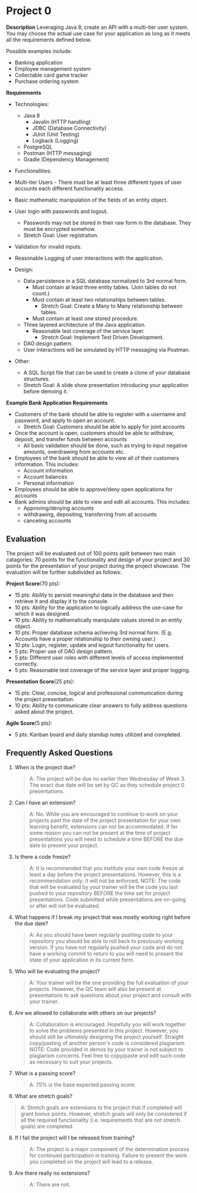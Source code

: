# Project 0

**Description**
Leveraging Java 8, create an API with a multi-tier user system. You may choose the actual use case for your application as long as it meets all the requirements defined below. 

Possible examples include:
* Banking application
* Employee management system
* Collectable card game tracker
* Purchase ordering system

**Requirements**
* Technologies:
  *	Java 8 
    * Javalin (HTTP handling)
    * JDBC (Database Connectivity)
    * JUnit (Unit Testing)
    * Logback (Logging)
  * PostgreSQL
  * Postman (HTTP messaging)
  * Gradle (Dependency Management)
*	Functionalities: 
  * Multi-tier Users - There must be at least three different types of user accounts each different functionality access. 
  * Basic mathematic manipulation of the fields of an entity object.
  * User login with passwords and logout.
    * Passwords may not be stored in their raw form in the database. They must be encrypted somehow. 
    * Stretch Goal: User registration. 
  * Validation for invalid inputs. 
  * Reasonable Logging of user interactions with the application. 

* Design:
  * Data persistence in a SQL database normalized to 3rd normal form. 
    * Must contain at least three entity tables. (Join tables do not count.) 
    * Must contain at least two relationships between tables. 
      * Stretch Goal: Create a Many to Many relationship between tables. 
    * Must contain at least one stored procedure. 
  * Three layered architecture of the Java application.
    * Reasonable test coverage of the service layer. 
      * Stretch Goal: Implement Test Driven Development.
  * DAO design pattern.
  * User interactions will be simulated by HTTP messaging via Postman. 
* Other:
  * A SQL Script file that can be used to create a clone of your database structures. 
  * Stretch Goal: A slide show presentation introducing your application before demoing it. 

**Example Bank Application Requirements**
*	Customers of the bank should be able to register with a username and password, and apply to open an account.
    * Stretch Goal: Customers should be able to apply for joint accounts
*	Once the account is open, customers should be able to withdraw, deposit, and transfer funds between accounts
    * All basic validation should be done, such as trying to input negative amounts, overdrawing from accounts etc.
*	Employees of the bank should be able to view all of their customers information. This includes:
    * Account information
    * Account balances
    * Personal information
*	Employees should be able to approve/deny open applications for accounts
*	Bank admins should be able to view and edit all accounts. This includes:
    * Approving/denying accounts
    * withdrawing, depositing, transferring from all accounts
    * canceling accounts


## Evaluation
The project will be evaluated out of 100 points split between two main catagories: 70 points for the functionality and design of your project and 30 points for the presentation of your project during the project showcase. The evaluation will be further subdivided as follows: 

**Project Score**(70 pts):
* 15 pts: Ability to persist meaningful data in the database and then retrieve it and display it to the console.
* 10 pts: Ability for the application to logically address the use-case for which it was designed.  
* 10 pts: Ability to mathematically manipulate values stored in an entity object.
* 10 pts: Proper database schema achieving 3rd normal form. (E.g. Accounts have a proper relationship to their owning user.)
* 10 pts: Login, register, update and logout functionality for users.  
* 5 pts: Proper use of DAO design pattern.  
* 5 pts: Different user roles with different levels of access implemented correctly. 
* 5 pts: Reasonable test coverage of the service layer and proper logging. 

**Presentation Score**(25 pts):
* 15 pts: Clear, concise, logical and professional communication during the project presentation.
* 10 pts: Ability to communicate clear answers to fully address questions asked about the project. 

**Agile Score**(5 pts):
* 5 pts: Kanban board and daily standup notes utilized and completed.


## Frequently Asked Questions

1. When is the project due? 

    >A: The project will be due no earlier then Wednesday of Week 3. The exact due date will be set by QC as they schedule project 0 presentations. 

2. Can I have an extension? 
    >A: No. While you are encouraged to continue to work on your projects past the date of the project presentation for your own learning benefit, extensions can not be accommodated. If for some reason you can not be present at the time of project presentations you will need to schedule a time BEFORE the due date to present your project. 

3. Is there a code freeze? 
    >A: It is recommended that you institute your own code freeze at least a day before the project presentations. However, this is a recommendation only; it will not be enforced. NOTE: The code that will be evaluated by your trainer will be the code you last pushed to your repository BEFORE the time set for project presentations. Code submitted while presentations are on-going or after will not be evaluated. 

4. What happens if I break my project that was mostly working right before the due date? 
    >A: As you should have been regularly pushing code to your repository you should be able to roll back to previously working version. If you have not regularly pushed your code and do not have a working commit to return to you will need to present the state of your application in its current form. 

5. Who will be evaluating the project? 
    >A: Your trainer will be the one providing the full evaluation of your projects. However, the QC team will also be present at presentations to ask questions about your project and consult with your trainer. 

6. Are we allowed to collaborate with others on our projects? 
    >A: Collaboration is encouraged. Hopefully you will work together to solve the problems presented in this project. However, you should still be ultimately designing the project yourself. Straight copy/pasting of another person's code is considered plagiarism. NOTE: Code provided in demos by your trainer is not subject to plagiarism concerns. Feel free to copy/paste and edit such code as necessary to suit your projects. 

7. What is a passing score? 
    >A: 75% is the base expected passing score.

8. What are stretch goals?
  >A: Stretch goals are extensions to the project that if completed will grant bonus points. However, stretch goals will only be considered if all the required functionality (i.e. requirements that are not stretch goals) are completed. 

8. If I fail the project will I be released from training?  
    >A: The project is a major component of the determination process for continued participation in training. Failure to present the work you completed on the project will lead to a release. 

9. Are there really no extensions? 
    >A: There are not.